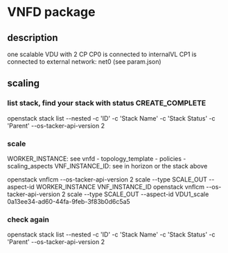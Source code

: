 # VNFD package

## description

one scalable VDU with 2 CP
CP0 is connected to internalVL
CP1 is connected to external network: net0 (see param.json)

## scaling

### list stack, find your stack with status CREATE_COMPLETE
openstack stack list --nested -c 'ID' -c 'Stack Name' -c 'Stack Status' -c 'Parent' --os-tacker-api-version 2


### scale
WORKER_INSTANCE: see   vnfd - topology_template - policies - scaling_aspects
VNF_INSTANCE_ID: see in horizon or the stack above

openstack vnflcm --os-tacker-api-version 2 scale --type SCALE_OUT --aspect-id WORKER_INSTANCE VNF_INSTANCE_ID
openstack vnflcm --os-tacker-api-version 2 scale --type SCALE_OUT --aspect-id VDU1_scale 0a13ee34-ad60-44fa-9feb-3f83b0d6c5a5

### check again
openstack stack list --nested -c 'ID' -c 'Stack Name' -c 'Stack Status' -c 'Parent' --os-tacker-api-version 2

